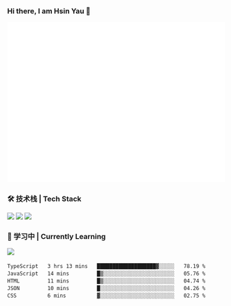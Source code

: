 ### Hi there, I am Hsin Yau 👋 
![Metrics](./github-metrics.svg)

### 🛠 技术栈 | Tech Stack
![](https://skillicons.dev/icons?i=html,css,js,ts,sass,jquery,bootstrap,vue&theme=light) 
![](https://skillicons.dev/icons?i=vite,nuxtjs,webpack,tailwindcss,windicss,nodejs,express,markdown&theme=light)
![](https://skillicons.dev/icons?i=mysql,mongodb,git,pug,vscode,idea,ps,figma&theme=light)

### 📖 学习中 | Currently Learning

![](https://skillicons.dev/icons?i=react,nextjs,svelte,nestjs,nginx,docker,rollupjs&theme=light)

<!--START_SECTION:waka-->

```txt
TypeScript   3 hrs 13 mins   ███████████████████▓░░░░░   78.19 %
JavaScript   14 mins         █▒░░░░░░░░░░░░░░░░░░░░░░░   05.76 %
HTML         11 mins         █▒░░░░░░░░░░░░░░░░░░░░░░░   04.74 %
JSON         10 mins         █░░░░░░░░░░░░░░░░░░░░░░░░   04.26 %
CSS          6 mins          ▓░░░░░░░░░░░░░░░░░░░░░░░░   02.75 %
```

<!--END_SECTION:waka-->
